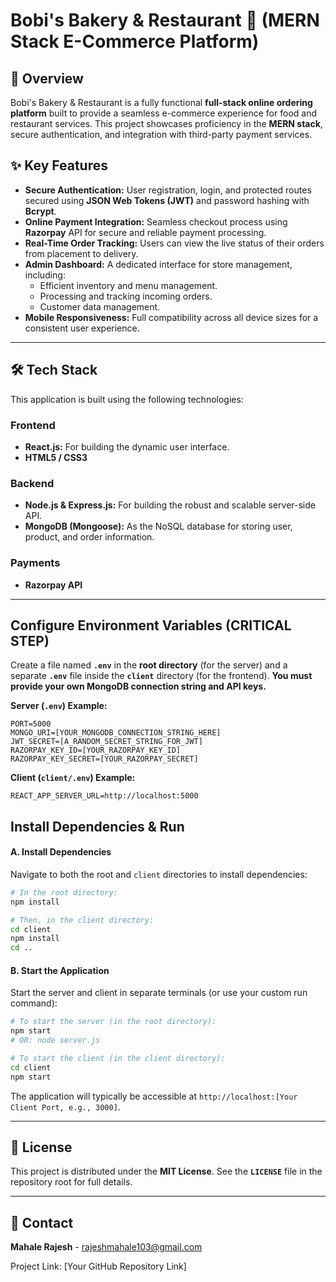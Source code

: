 # Bobi's Bakery & Restaurant 🍰 (MERN Stack E-Commerce Platform)


## 📖 Overview

Bobi's Bakery & Restaurant is a fully functional **full-stack online ordering platform** built to provide a seamless e-commerce experience for food and restaurant services. This project showcases proficiency in the **MERN stack**, secure authentication, and integration with third-party payment services.

## ✨ Key Features

* **Secure Authentication:** User registration, login, and protected routes secured using **JSON Web Tokens (JWT)** and password hashing with **Bcrypt**.
* **Online Payment Integration:** Seamless checkout process using **Razorpay** API for secure and reliable payment processing.
* **Real-Time Order Tracking:** Users can view the live status of their orders from placement to delivery.
* **Admin Dashboard:** A dedicated interface for store management, including:
    * Efficient inventory and menu management.
    * Processing and tracking incoming orders.
    * Customer data management.
* **Mobile Responsiveness:** Full compatibility across all device sizes for a consistent user experience.

---

## 🛠️ Tech Stack

This application is built using the following technologies:

### Frontend
* **React.js:** For building the dynamic user interface.
* **HTML5 / CSS3**

### Backend
* **Node.js & Express.js:** For building the robust and scalable server-side API.
* **MongoDB (Mongoose):** As the NoSQL database for storing user, product, and order information.

### Payments
* **Razorpay API**

---

## Configure Environment Variables (CRITICAL STEP)

Create a file named **`.env`** in the **root directory** (for the server) and a separate **`.env`** file inside the **`client`** directory (for the frontend). **You must provide your own MongoDB connection string and API keys.**

**Server (`.env`) Example:**

```
PORT=5000
MONGO_URI=[YOUR_MONGODB_CONNECTION_STRING_HERE]
JWT_SECRET=[A_RANDOM_SECRET_STRING_FOR_JWT]
RAZORPAY_KEY_ID=[YOUR_RAZORPAY_KEY_ID]
RAZORPAY_KEY_SECRET=[YOUR_RAZORPAY_SECRET]
```

**Client (`client/.env`) Example:**

```
REACT_APP_SERVER_URL=http://localhost:5000
```

## Install Dependencies & Run

#### **A. Install Dependencies**

Navigate to both the root and `client` directories to install dependencies:

```bash
# In the root directory:
npm install 

# Then, in the client directory:
cd client
npm install
cd ..
```

#### **B. Start the Application**

Start the server and client in separate terminals (or use your custom run command):

```bash
# To start the server (in the root directory):
npm start  
# OR: node server.js

# To start the client (in the client directory):
cd client
npm start
```

The application will typically be accessible at `http://localhost:[Your Client Port, e.g., 3000]`.

-----

## 📜 License

This project is distributed under the **MIT License**. See the **`LICENSE`** file in the repository root for full details.

-----

## 📧 Contact

**Mahale Rajesh** - [rajeshmahale103@gmail.com](mailto:rajeshmahale103@gmail.com)

Project Link: [Your GitHub Repository Link]

```
